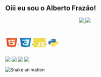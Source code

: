 ## Oiii eu sou o Alberto Frazão! 

<div align="center">
<a href="https://github.com/albertofrazao">
<img height="180em" src="https://github-readme-stats.vercel.app/api?username=albertofrazao&show_icons=true&theme=dark&include_all_commits=true&count_private=true"/>
<img height="141em" src="https://github-readme-stats.vercel.app/api/top-langs/?username=albertofrazao&layout=compact&langs_count=7&theme=dark"/>
</div>
  
 ##
<div style="display: inline_block"><br>
  <img align="center" alt="Rafa-HTML" height="30" width="40" src="https://raw.githubusercontent.com/devicons/devicon/master/icons/html5/html5-original.svg">
  <img align="center" alt="Rafa-CSS" height="30" width="40" src="https://raw.githubusercontent.com/devicons/devicon/master/icons/css3/css3-original.svg">
  <img align="center" alt="Rafa-Js" height="30" width="40" src="https://raw.githubusercontent.com/devicons/devicon/master/icons/javascript/javascript-plain.svg"> 
    <img align="center" alt="Rafa-Python" height="30" width="40" src="https://raw.githubusercontent.com/devicons/devicon/master/icons/python/python-original.svg">
 
  </div>
 
##

<div> 
<a href="https://www.youtube.com/channel/UCvdUIhuS5HiXAMfTxwAmjFw?sub_confirmation=1" target="_blank"><img src="https://img.shields.io/badge/YouTube-FF0000?style=for-the-badge&logo=youtube&logoColor=white" target="_blank"></a>
<a href="https://instagram.com/frazao.code" target="_blank"><img src="https://img.shields.io/badge/-Instagram-%23E4405F?style=for-the-badge&logo=instagram&logoColor=white" target="_blank"></a>
<a href = "mailto:frazaocode@gmail.com"><img src="https://img.shields.io/badge/-Gmail-%23333?style=for-the-badge&logo=gmail&logoColor=white" target="_blank"></a>
<a href="https://www.linkedin.com/in/albertofrazao" target="_blank"><img src="https://img.shields.io/badge/-LinkedIn-%230077B5?style=for-the-badge&logo=linkedin&logoColor=white" target="_blank"></a> 
 </div>


![Snake animation](https://github.com/albertofrazao/albertofrazao/blob/output/github-contribution-grid-snake.svg)
